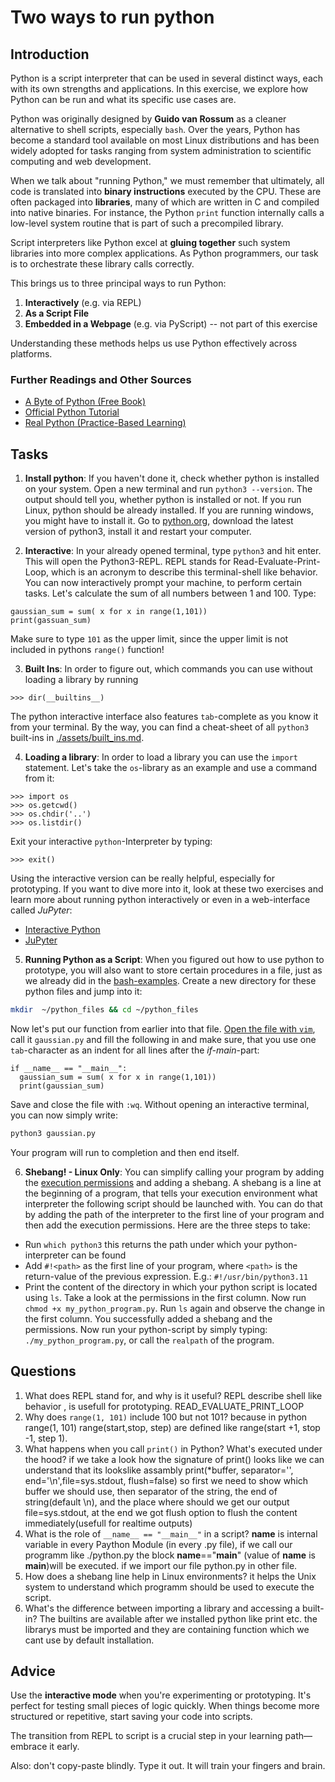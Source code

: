 <!---
{
  "depends_on": [],
  "author": "Stephan Bökelmann",
  "first_used": "2025-04-07",
  "keywords": ["python", "REPL"]
}
--->

# Two ways to run python

## Introduction
Python is a script interpreter that can be used in several distinct ways, each with its own strengths and applications. In this exercise, we explore how Python can be run and what its specific use cases are.

Python was originally designed by **Guido van Rossum** as a cleaner alternative to shell scripts, especially `bash`. Over the years, Python has become a standard tool available on most Linux distributions and has been widely adopted for tasks ranging from system administration to scientific computing and web development.

When we talk about "running Python," we must remember that ultimately, all code is translated into **binary instructions** executed by the CPU. These are often packaged into **libraries**, many of which are written in C and compiled into native binaries. For instance, the Python `print` function internally calls a low-level system routine that is part of such a precompiled library.

Script interpreters like Python excel at **gluing together** such system libraries into more complex applications. As Python programmers, our task is to orchestrate these library calls correctly.

This brings us to three principal ways to run Python:

1. **Interactively** (e.g. via REPL)
2. **As a Script File**
3. **Embedded in a Webpage** (e.g. via PyScript) -- not part of this exercise

Understanding these methods helps us use Python effectively across platforms.


### Further Readings and Other Sources
- [A Byte of Python (Free Book)](https://python.swaroopch.com/)
- [Official Python Tutorial](https://docs.python.org/3/tutorial/index.html)
- [Real Python (Practice-Based Learning)](https://realpython.com/)

## Tasks
1. **Install python**:  If you haven't done it, check whether python is installed on your system. Open a new terminal and run `python3 --version`. The output should tell you, whether python is installed or not. If you run Linux, python should be already installed. If you are running windows, you might have to install it. Go to [python.org](https://www.python.org/downloads/windows/), download the latest version of python3, install it and restart your computer.

2. **Interactive**: In your already opened terminal, type `python3` and hit enter. This will open the Python3-REPL. REPL stands for Read-Evaluate-Print-Loop, which is an acronym to describe this terminal-shell like behavior. 
You can now interactively prompt your machine, to perform certain tasks. Let's calculate the sum of all numbers between 1 and 100. Type:

```python3
gaussian_sum = sum( x for x in range(1,101))
print(gassuan_sum)
```

Make sure to type `101` as the upper limit, since the upper limit is not included in pythons `range()` function!

3. **Built Ins**: In order to figure out, which commands you can use without loading a library by running 
```python3
>>> dir(__builtins__)
```
The python interactive interface also features `tab`-complete as you know it from your terminal.
By the way, you can find a cheat-sheet of all `python3` built-ins in [./assets/built_ins.md](assets/built_ins.md).


4. **Loading a library**: In order to load a library you can use the `import` statement. Let's take the `os`-library as an example and use a command from it:
```python3
>>> import os
>>> os.getcwd()
>>> os.chdir('..')
>>> os.listdir()
```

Exit your interactive `python`-Interpreter by typing:
```python3
>>> exit()
```

Using the interactive version can be really helpful, especially for prototyping. If you want to dive more into it, look at these two exercises and learn more about running python interactively or even in a web-interface called _JuPyter_: 
* [Interactive Python](github.com/STEMgraph/missing)
* [JuPyter](github.com/STEMgraph/missing)

5. **Running Python as a Script**: When you figured out how to use python to prototype, you will also want to store certain procedures in a file, just as we already did in the [bash-examples](github.com/STEMgraph/missing). Create a new directory for these python files and jump into it:
```bash
mkdir  ~/python_files && cd ~/python_files
```
Now let's put our function from earlier into that file. [Open the file with `vim`](https://github.com/STEMgraph/2c7334b3-b07d-48d6-a562-79072d8e166e), call it `gaussian.py` and fill the following in and make sure, that you use one `tab`-character as an indent for all lines after the _if-main_-part:
```python3
if __name__ == "__main__":
  gaussian_sum = sum( x for x in range(1,101))
  print(gaussian_sum)
```
Save and close the file with `:wq`. 
Without opening an interactive terminal, you can now simply write:
```bash
python3 gaussian.py
```
Your program will run to completion and then end itself.

6. **Shebang! - Linux Only**: You can simplify calling your program by adding the [execution permissions](https://github.com/STEMgraph/be5c2a4a-756f-4303-961c-e616e0cdab11) and adding a shebang. A shebang is a line at the beginning of a program, that tells your execution environment what interpreter the following script should be launched with. You can do that by adding the path of the interpreter to the first line of your program and then add the execution permissions. Here are the three steps to take:
* Run `which python3` this returns the path under which your python-interpreter can be found
* Add `#!<path>` as the first line of your program, where `<path>` is the return-value of the previous expression. E.g.: `#!/usr/bin/python3.11`
* Print the content of the directory in which your python script is located using `ls`. Take a look at the permissions in the first column. Now run `chmod +x my_python_program.py`. Run `ls` again and observe the change in the first column. 
You successfully added a shebang and the permissions. Now run your python-script by simply typing: `./my_python_program.py`, or call the `realpath` of the program.

## Questions

1. What does REPL stand for, and why is it useful?
   REPL describe shell like behavior , is usefull for prototyping. READ_EVALUATE_PRINT_LOOP
3. Why does `range(1, 101)` include 100 but not 101?
   because in python range(1, 101) range(start,stop, step) are defined like range(start +1, stop -1, step 1).
5. What happens when you call `print()` in Python? What's executed under the hood?
   if we take a look how the signature of print() looks like we can understand that its lookslike assambly print(*buffer, separator='', end='\n',file=sys.stdout, flush=false) so first we need to show which buffer we should use, then separator of the string, the end of string(default \n), and the place where should we get our output file=sys.stdout, at the end we got flush option to flush the content immediately(usefull for realtime outputs)
7. What is the role of `__name__ == "__main__"` in a script?
   __name__ is internal variable in every Paython Module (in every .py file), if we call our programm like ./python.py the block __name__=="__main__" (value of __name__ is __main__)will be executed. if we import our file python.py in other file.
9. How does a shebang line help in Linux environments?
  it helps the Unix system to understand which programm should be used to execute the script.
11. What's the difference between importing a library and accessing a built-in?
The builtins are available after we installed python like print etc. the librarys must be imported and they are containing function which we cant use by default installation.

## Advice

Use the **interactive mode** when you're experimenting or prototyping. It's perfect for testing small pieces of logic quickly. When things become more structured or repetitive, start saving your code into scripts. 

The transition from REPL to script is a crucial step in your learning path—embrace it early.

Also: don't copy-paste blindly. Type it out. It will train your fingers and brain.
